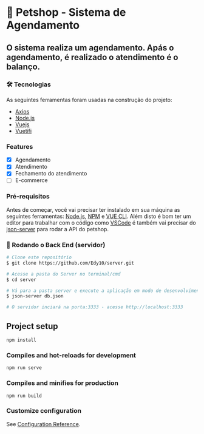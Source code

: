 # 🐶 Petshop - Sistema de Agendamento

## O sistema realiza um agendamento. Apás o agendamento, é realizado o atendimento é o balanço.

### 🛠 Tecnologias

As seguintes ferramentas foram usadas na construção do projeto:

- [Axios](https://www.npmjs.com/package/axios)
- [Node.js](https://nodejs.org/en/)
- [Vuejs](https://vuejs.org/v2/guide/)
- [Vuetifi](https://vuetifyjs.com/en/)

### Features

- [x] Agendamento
- [x] Atendimento
- [x] Fechamento do atendimento
- [ ] E-commerce

### Pré-requisitos

Antes de começar, você vai precisar ter instalado em sua máquina as seguintes ferramentas:
[Node.js](https://nodejs.org/en/), [NPM](https://docs.npmjs.com/cli/v7/commands/npm-install) e [VUE CLI](https://cli.vuejs.org/).
Além disto é bom ter um editor para trabalhar com o código como [VSCode](https://code.visualstudio.com/) é também vai precisar do  [json-server](https://github.com/Edy10/server.git) para rodar a API do petshop.

### 🎲 Rodando o Back End (servidor)

```bash
# Clone este repositório
$ git clone https://github.com/Edy10/server.git

# Acesse a pasta do Server no terminal/cmd
$ cd server

# Vá para a pasta server e execute a aplicação em modo de desenvolvimento
$ json-server db.json

# O servidor inciará na porta:3333 - acesse http://localhost:3333

```

## Project setup
```
npm install
```

### Compiles and hot-reloads for development
```
npm run serve
```

### Compiles and minifies for production
```
npm run build
```

### Customize configuration
See [Configuration Reference](https://cli.vuejs.org/config/).

